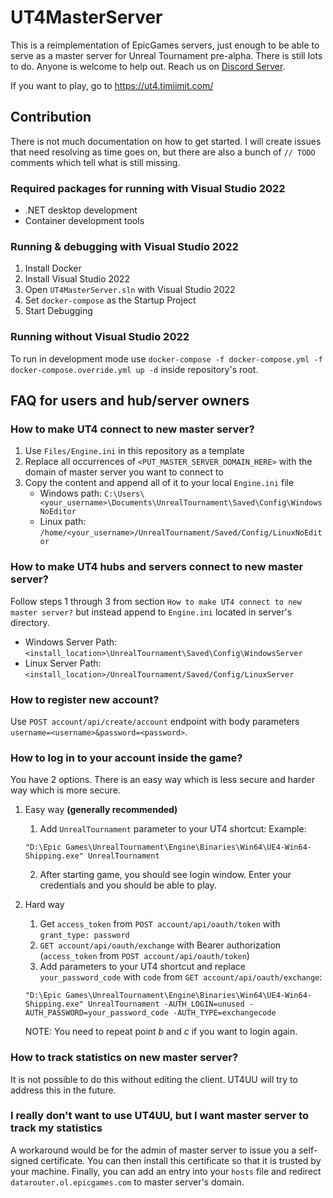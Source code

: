 # UT4MasterServer

This is a reimplementation of EpicGames servers, just enough to be able to serve as a master server for Unreal Tournament pre-alpha. There is still lots to do. Anyone is welcome to help out. Reach us on [Discord Server](https://discord.gg/2DaCWkK).

If you want to play, go to https://ut4.timiimit.com/

## Contribution

There is not much documentation on how to get started. I will create issues that need resolving as time goes on, but there are also a bunch of `// TODO` comments which tell what is still missing.

### Required packages for running with Visual Studio 2022

- .NET desktop development
- Container development tools

### Running & debugging with Visual Studio 2022

1. Install Docker
2. Install Visual Studio 2022
3. Open `UT4MasterServer.sln` with Visual Studio 2022
4. Set `docker-compose` as the Startup Project
5. Start Debugging

### Running without Visual Studio 2022

To run in development mode use `docker-compose -f docker-compose.yml -f docker-compose.override.yml up -d` inside repository's root.

## FAQ for users and hub/server owners

### How to make UT4 connect to new master server?

1. Use `Files/Engine.ini` in this repository as a template
2. Replace all occurrences of `<PUT_MASTER_SERVER_DOMAIN_HERE>` with the domain of master server you want to connect to
3. Copy the content and append all of it to your local `Engine.ini` file
    - Windows path: `C:\Users\<your_username>\Documents\UnrealTournament\Saved\Config\WindowsNoEditor`
    - Linux path: `/home/<your_username>/UnrealTournament/Saved/Config/LinuxNoEditor`

### How to make UT4 hubs and servers connect to new master server?

Follow steps 1 through 3 from section `How to make UT4 connect to new master server?` but instead append to `Engine.ini` located in server's directory.

- Windows Server Path: `<install_location>\UnrealTournament\Saved\Config\WindowsServer`
- Linux Server Path: `<install_location>/UnrealTournament/Saved/Config/LinuxServer`

### How to register new account?

Use `POST account/api/create/account` endpoint with body parameters `username=<username>&password=<password>`.

### How to log in to your account inside the game?

You have 2 options. There is an easy way which is less secure and harder way which is more secure.

1. Easy way **(generally recommended)**
    1. Add `UnrealTournament` parameter to your UT4 shortcut:
    Example:

    ```text
    "D:\Epic Games\UnrealTournament\Engine\Binaries\Win64\UE4-Win64-Shipping.exe" UnrealTournament
    ```

    2. After starting game, you should see login window. Enter your credentials and you should be able to play.
2. Hard way
    1. Get `access_token` from `POST account/api/oauth/token` with `grant_type: password`
    2. `GET account/api/oauth/exchange` with Bearer authorization (`access_token` from `POST account/api/oauth/token`)
    3. Add parameters to your UT4 shortcut and replace `your_password_code` with `code` from `GET account/api/oauth/exchange`:

    ```text
    "D:\Epic Games\UnrealTournament\Engine\Binaries\Win64\UE4-Win64-Shipping.exe" UnrealTournament -AUTH_LOGIN=unused -AUTH_PASSWORD=your_password_code -AUTH_TYPE=exchangecode
    ```

    NOTE: You need to repeat point *b* and *c* if you want to login again.

### How to track statistics on new master server?

It is not possible to do this without editing the client. UT4UU will try to address this in the future.

### I really don't want to use UT4UU, but I want master server to track my statistics

A workaround would be for the admin of master server to issue you a self-signed certificate. You can then install this certificate so that it is trusted by your machine. Finally, you can add an entry into your `hosts` file and redirect `datarouter.ol.epicgames.com` to master server's domain.
